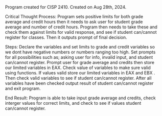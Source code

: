 Program created for CISP 2410. Created on Aug 28th, 2024.

Critical Thought Process:
Program sets positive limits for both grade average and credit hours then it needs to ask user for student grade average and number of credit hours. Program then needs to take these and check them against limits for valid response, and see if student can/cannot register for classes. Then it outputs prompt of final decision.

Steps:
Declare the variables and set limits to grade and credit variables so we dont have negative numbers or numbers ranging too high.
Set prompts for all possibilities such as; asking user for info, invalid input, and student can/cannot register.
Prompt user for grade average and credits then store our limited variables in EAX. Check value of variables to make sure valid using functions.
If values valid store our limited variables in EAX and EBX .
Then check valid variables to see if student can/cannot register. 
After all variables have been checked output result of student can/cannot register and exit program.

End Result:
Program is able to take input grade average and credits, check interger values for correct limits, and check to see if values student can/cannot register.

